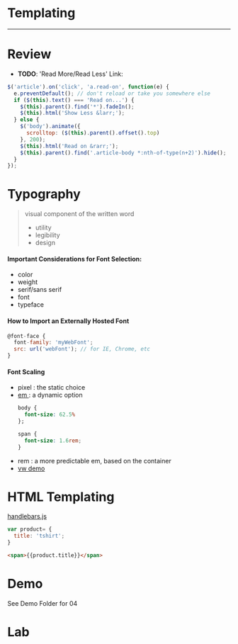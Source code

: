 # Templating
***
# Review

* **TODO**: 'Read More/Read Less' Link:
```js
$('article').on('click', 'a.read-on', function(e) {
  e.preventDefault(); // don't reload or take you somewhere else
  if ($(this).text() === 'Read on...') {
    $(this).parent().find('*').fadeIn();
    $(this).html('Show Less &larr;');
  } else {
    $('body').animate({
      scrolltop: ($(this).parent().offset().top)
    }, 200);
    $(this).html('Read on &rarr;');
    $(this).parent().find('.article-body *:nth-of-type(n+2)').hide();
  }
});
```

# Typography
> visual component of the written word
> * utility
> * legibility
> * design

#### Important Considerations for Font Selection:
* color
* weight
* serif/sans serif
* font
* typeface

#### How to Import an Externally Hosted Font
```js
@font-face {
  font-family: 'myWebFont';
  src: url('webFont'); // for IE, Chrome, etc
}
```

#### Font Scaling
* pixel : the static choice
* [em ](type-scale.com): a dynamic option
  ```css
  body {
    font-size: 62.5%
  };
  ```
  ```css
  span {
    font-size: 1.6rem;
  }
  ```
* rem : a more predictable em, based on the container
* [vw demo](https://codepen.io/jonahoh/pen/bRBYBP)

# HTML Templating
[handlebars.js](handlebarsjs.com)

```js
var product= {
  title: 'tshirt';
}
```

```html
<span>{{product.title}}</span>
```
# Demo
See Demo Folder for 04

# Lab

